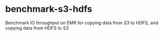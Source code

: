 # benchmark-s3-hdfs
Benchmark IO throughput on EMR for copying data from S3 to HDFS, and copying data from HDFS to S3
